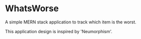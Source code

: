 # WhatsWorse

A simple MERN stack application to track which item is the worst.

This application design is inspired by 'Neumorphism'. 